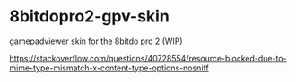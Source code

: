 # 8bitdopro2-gpv-skin
gamepadviewer skin for the 8bitdo pro 2 (WIP)

https://stackoverflow.com/questions/40728554/resource-blocked-due-to-mime-type-mismatch-x-content-type-options-nosniff
